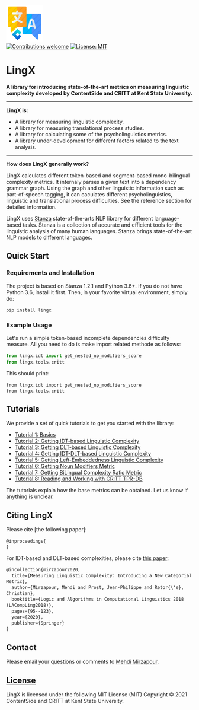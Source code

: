 ![alt text](resources/ContentSide.png)  
[![Contributions welcome](https://img.shields.io/badge/contributions-welcome-brightgreen.svg)](CONTRIBUTING.md)
[![License: MIT](https://img.shields.io/badge/License-MIT-brightgreen.svg)](https://opensource.org/licenses/MIT)
# LingX

**A library for introducing state-of-the-art metrics on measuring linguistic complexity developed by ContentSide and CRITT at Kent State University.**

---

**LingX is:**  

- A library for measuring linguistic complexity.  
- A library for measuring translational process studies.  
- A library for calculating some of the psycholinguistics metrics.  
- A library under-development for different factors related to the text analysis.  

---

**How does LingX generally work?**

LingX calculates different token-based and segment-based mono-bilingual complexity metrics. It internaly parses a given text into a dependency grammar graph. Using the graph and other linguistic information such as part-of-speech tagging, it can caculates different psycholinguistics, linguistic and translational process difficulties. See the reference section for detailed information. 

LingX uses [Stanza](https://stanfordnlp.github.io/stanza/) state-of-the-arts NLP library for different language-based tasks. Stanza is a collection of accurate and efficient tools for the linguistic analysis of many human languages. Stanza brings state-of-the-art NLP models to different languages.

## Quick Start

### Requirements and Installation

The project is based on Stanza 1.2.1 and Python 3.6+. If you do not have Python 3.6, install it first. Then, in your favorite virtual environment, simply do:

```
pip install lingx
```

### Example Usage

Let's run a simple token-based incomplete dependencies difficulty measure. All you need to do is make import related methode as follows:

```python
from lingx.idt import get_nested_np_modifiers_score
from lingx.tools.critt 
```

This should print:

```console
from lingx.idt import get_nested_np_modifiers_score
from lingx.tools.critt 
```

## Tutorials

We provide a set of quick tutorials to get you started with the library:

* [Tutorial 1: Basics](/resources/docs/TUTORIAL_1_BASICS.md)
* [Tutorial 2: Getting IDT-based Linguistic Complexity](/resources/docs/TUTORIAL_2_TAGGING.md)
* [Tutorial 3: Getting DLT-based Linguistic Complexity](/resources/docs/TUTORIAL_3_WORD_EMBEDDING.md)
* [Tutorial 4: Getting IDT-DLT-based Linguistic Complexity](/resources/docs/TUTORIAL_4_ELMO_BERT_FLAIR_EMBEDDING.md)
* [Tutorial 5: Getting Left-Embeddedness Linguistic Complexity](/resources/docs/TUTORIAL_5_DOCUMENT_EMBEDDINGS.md)
* [Tutorial 6: Getting Noun Modifiers Metric](/resources/docs/TUTORIAL_6_CORPUS.md)
* [Tutorial 7: Getting BiLingual Complexity Ratio Metric](/resources/docs/TUTORIAL_7_TRAINING_A_MODEL.md)
* [Tutorial 8: Reading and Working with CRITT TPR-DB ](/resources/docs/TUTORIAL_1_BASICS.md)

The tutorials explain how the base metrics can be obtained. Let us know if anything is unclear.



## Citing LingX

Please cite [the following paper]:

```
@inproceedings{
}
```

For IDT-based and DLT-based complexities, please cite [this paper](https://hal.archives-ouvertes.fr/hal-02146506/document):

```
@incollection{mirzapour2020,
  title={Measuring Linguistic Complexity: Introducing a New Categorial Metric},
  author={Mirzapour, Mehdi and Prost, Jean-Philippe and Retor{\'e}, Christian},
  booktitle={Logic and Algorithms in Computational Linguistics 2018 (LACompLing2018)},
  pages={95--123},
  year={2020},
  publisher={Springer}
}
```

## Contact

Please email your questions or comments to [Mehdi Mirzapour](https://sites.google.com/view/mehdimirzapour/contact).

## [License](/LICENSE)

LingX is licensed under the following MIT License (MIT) Copyright © 2021 ContentSide and CRITT at Kent State University.
